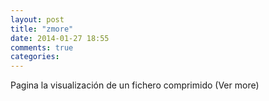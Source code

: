 ```yaml
---
layout: post
title: "zmore"
date: 2014-01-27 18:55
comments: true
categories: 
---
```

Pagina la visualización de un fichero comprimido (Ver more) 

